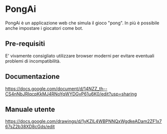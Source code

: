# PongAi
PongAi è un applicazione web che simula il gioco "pong".
In più è possibile anche impostare i giocatori come bot.
## Pre-requisiti
E' vivamente consigliato utilizzare browser moderni per evitare eventuali problemi di incompatibilità.
## Documentazione
https://docs.google.com/document/d/14NZZ_th--CS4nNbJRIqcpKkMJ4RNoYqWYDGvP61u6K0/edit?usp=sharing
## Manuale utente
https://docs.google.com/drawings/d/1yKZlL4WBPNNQxWgdkeADam2ZF1x767sZ2b38XD8cGds/edit

